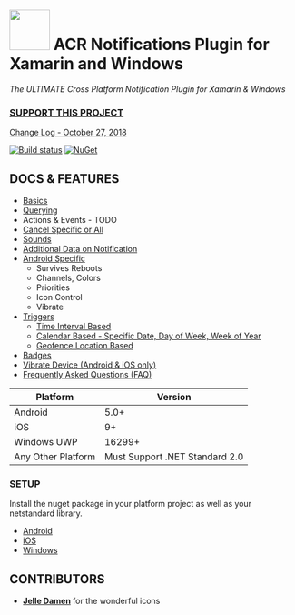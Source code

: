 # <img src="icon.png" width="71" height="71"/> ACR Notifications Plugin for Xamarin and Windows
_The ULTIMATE Cross Platform Notification Plugin for Xamarin & Windows_

### [SUPPORT THIS PROJECT](https://github.com/aritchie/home)

[Change Log - October 27, 2018](changelog.md)

[![Build status](https://dev.azure.com/allanritchie/Plugins/_apis/build/status/Notifications)](https://dev.azure.com/allanritchie/Plugins/_build/latest?definitionId=0)
[![NuGet](https://img.shields.io/nuget/v/Plugin.Notifications.svg?maxAge=2592000)](https://www.nuget.org/packages/Plugin.Notifications/)

## DOCS & FEATURES

* [Basics](basics.md)
* [Querying](basics.md)
* Actions & Events - TODO
* [Cancel Specific or All](basics.md)
* [Sounds](sounds.md)
* [Additional Data on Notification](basics.md)
* [Android Specific](platform_android.md)
    * Survives Reboots
    * Channels, Colors
    * Priorities
    * Icon Control
    * Vibrate
* [Triggers](triggers.md)
    * [Time Interval Based](interval.md)
    * [Calendar Based - Specific Date, Day of Week, Week of Year](calendar.md)
    * [Geofence Location Based](geofencing.md)
* [Badges](bonus.md)
* [Vibrate Device (Android & iOS only)](bonus.md)
* [Frequently Asked Questions (FAQ)](faq.md)

Platform|Version
--------|-------
Android|5.0+
iOS|9+
Windows UWP|16299+
Any Other Platform|Must Support .NET Standard 2.0

### SETUP

Install the nuget package in your platform project as well as your netstandard library.

* [Android](platform_android.md)
* [iOS](platform_ios.md)
* [Windows](platform_uwp.md)

## CONTRIBUTORS

* **[Jelle Damen](https://twitter.com/JelleDamen)** for the wonderful icons
